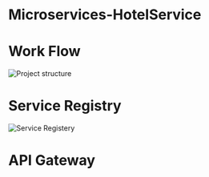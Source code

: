 # Microservices-HotelService

# Work Flow
![Project structure](https://github.com/phogat20/Microservices-HotelService/assets/84695818/1287aa25-11ca-4123-8216-3134b0f6074e)

# Service Registry
![Service Registery](https://github.com/phogat20/Microservices-HotelService/assets/84695818/37ab769e-88be-4d43-aae0-89a77df7310e)

# API Gateway
